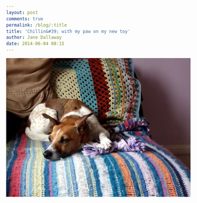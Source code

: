 ```yaml
---
layout: post
comments: true
permalink: /blog/:title
title: 'Chillin&#39; with my paw on my new toy'
author: Jane Dallaway
date: 2014-06-04 08:15
---
```


<div><a href="/media/tp_IMG_20140604_081509.JPG"><img src="/media/tp_thumb_IMG_20140604_081509.JPG" width="500" height="375"/></a></div>


  
      
